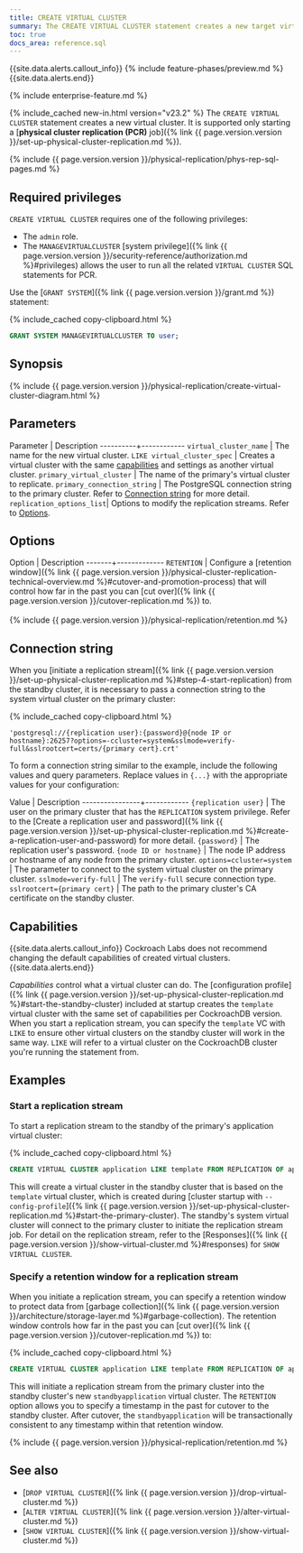 ```yaml
---
title: CREATE VIRTUAL CLUSTER
summary: The CREATE VIRTUAL CLUSTER statement creates a new target virtual cluster for physical replication.
toc: true
docs_area: reference.sql
---
```


{{site.data.alerts.callout_info}}
{% include feature-phases/preview.md %}
{{site.data.alerts.end}}

{% include enterprise-feature.md %}

{% include_cached new-in.html version="v23.2" %} The `CREATE VIRTUAL CLUSTER` statement creates a new virtual cluster. It is supported only starting a [**physical cluster replication (PCR)** job]({% link {{ page.version.version }}/set-up-physical-cluster-replication.md %}).

{% include {{ page.version.version }}/physical-replication/phys-rep-sql-pages.md %}

## Required privileges

`CREATE VIRTUAL CLUSTER` requires one of the following privileges:

- The `admin` role.
- The `MANAGEVIRTUALCLUSTER` [system privilege]({% link {{ page.version.version }}/security-reference/authorization.md %}#privileges) allows the user to run all the related `VIRTUAL CLUSTER` SQL statements for PCR.

Use the [`GRANT SYSTEM`]({% link {{ page.version.version }}/grant.md %}) statement:

{% include_cached copy-clipboard.html %}
~~~ sql
GRANT SYSTEM MANAGEVIRTUALCLUSTER TO user;
~~~

## Synopsis

<div>
{% include {{ page.version.version }}/physical-replication/create-virtual-cluster-diagram.html %}
</div>

## Parameters

Parameter | Description
----------+------------
`virtual_cluster_name` | The name for the new virtual cluster.
`LIKE virtual_cluster_spec` | Creates a virtual cluster with the same [capabilities](#capabilities) and settings as another virtual cluster.
`primary_virtual_cluster` | The name of the primary's virtual cluster to replicate.
`primary_connection_string` | The PostgreSQL connection string to the primary cluster. Refer to [Connection string](#connection-string) for more detail.
`replication_options_list`| Options to modify the replication streams. Refer to [Options](#options).

## Options

Option | Description
-------+-------------
`RETENTION` | Configure a [retention window]({% link {{ page.version.version }}/physical-cluster-replication-technical-overview.md %}#cutover-and-promotion-process) that will control how far in the past you can [cut over]({% link {{ page.version.version }}/cutover-replication.md %}) to.<br><br>{% include {{ page.version.version }}/physical-replication/retention.md %}

## Connection string

When you [initiate a replication stream]({% link {{ page.version.version }}/set-up-physical-cluster-replication.md %}#step-4-start-replication) from the standby cluster, it is necessary to pass a connection string to the system virtual cluster on the primary cluster:

{% include_cached copy-clipboard.html %}
~~~
'postgresql://{replication user}:{password}@{node IP or hostname}:26257?options=-ccluster=system&sslmode=verify-full&sslrootcert=certs/{primary cert}.crt'
~~~

To form a connection string similar to the example, include the following values and query parameters. Replace values in `{...}` with the appropriate values for your configuration:

Value | Description
----------------+------------
`{replication user}` | The user on the primary cluster that has the `REPLICATION` system privilege. Refer to the [Create a replication user and password]({% link {{ page.version.version }}/set-up-physical-cluster-replication.md %}#create-a-replication-user-and-password) for more detail.
`{password}` | The replication user's password.
`{node ID or hostname}` | The node IP address or hostname of any node from the primary cluster.
`options=ccluster=system` | The parameter to connect to the system virtual cluster on the primary cluster.
`sslmode=verify-full` | The `verify-full` secure connection type.
`sslrootcert={primary cert}` | The path to the primary cluster's CA certificate on the standby cluster.

## Capabilities

{{site.data.alerts.callout_info}}
Cockroach Labs does not recommend changing the default capabilities of created virtual clusters.
{{site.data.alerts.end}}

_Capabilities_ control what a virtual cluster can do. The [configuration profile]({% link {{ page.version.version }}/set-up-physical-cluster-replication.md %}#start-the-standby-cluster) included at startup creates the `template` virtual cluster with the same set of capabilities per CockroachDB version. When you start a replication stream, you can specify the `template` VC with `LIKE` to ensure other virtual clusters on the standby cluster will work in the same way. `LIKE` will refer to a virtual cluster on the CockroachDB cluster you're running the statement from.

## Examples

### Start a replication stream

To start a replication stream to the standby of the primary's application virtual cluster:

{% include_cached copy-clipboard.html %}
~~~ sql
CREATE VIRTUAL CLUSTER application LIKE template FROM REPLICATION OF application ON 'postgresql://{connection string to primary}';
~~~

This will create a virtual cluster in the standby cluster that is based on the `template` virtual cluster, which is created during [cluster startup with `--config-profile`]({% link {{ page.version.version }}/set-up-physical-cluster-replication.md %}#start-the-primary-cluster). The standby's system virtual cluster will connect to the primary cluster to initiate the replication stream job. For detail on the replication stream, refer to the [Responses]({% link {{ page.version.version }}/show-virtual-cluster.md %}#responses) for `SHOW VIRTUAL CLUSTER`.

### Specify a retention window for a replication stream

When you initiate a replication stream, you can specify a retention window to protect data from [garbage collection]({% link {{ page.version.version }}/architecture/storage-layer.md %}#garbage-collection). The retention window controls how far in the past you can [cut over]({% link {{ page.version.version }}/cutover-replication.md %}) to:

{% include_cached copy-clipboard.html %}
~~~ sql
CREATE VIRTUAL CLUSTER application LIKE template FROM REPLICATION OF application ON 'postgresql://{connection string to primary}' WITH RETENTION '36h';
~~~

This will initiate a replication stream from the primary cluster into the standby cluster's new `standbyapplication` virtual cluster. The `RETENTION` option allows you to specify a timestamp in the past for cutover to the standby cluster. After cutover, the `standbyapplication` will be transactionally consistent to any timestamp within that retention window.

{% include {{ page.version.version }}/physical-replication/retention.md %}

## See also

- [`DROP VIRTUAL CLUSTER`]({% link {{ page.version.version }}/drop-virtual-cluster.md %})
- [`ALTER VIRTUAL CLUSTER`]({% link {{ page.version.version }}/alter-virtual-cluster.md %})
- [`SHOW VIRTUAL CLUSTER`]({% link {{ page.version.version }}/show-virtual-cluster.md %})
